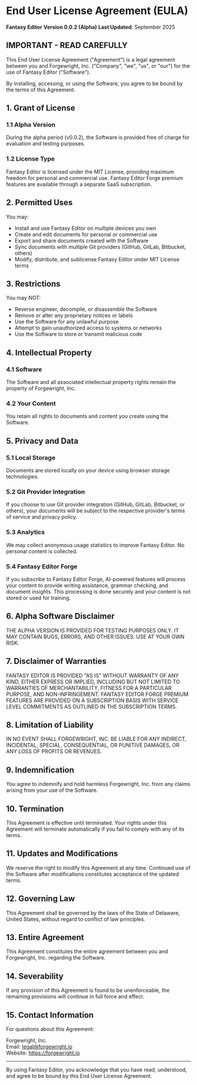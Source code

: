 # End User License Agreement (EULA)

**Fantasy Editor**
**Version 0.0.2 (Alpha)**
**Last Updated**: September 2025

## IMPORTANT - READ CAREFULLY

This End User License Agreement ("Agreement") is a legal agreement between you and Forgewright, Inc. ("Company", "we", "us", or "our") for the use of Fantasy Editor ("Software").

By installing, accessing, or using the Software, you agree to be bound by the terms of this Agreement.

## 1. Grant of License

### 1.1 Alpha Version
During the alpha period (v0.0.2), the Software is provided free of charge for evaluation and testing purposes.

### 1.2 License Type
Fantasy Editor is licensed under the MIT License, providing maximum freedom for personal and commercial use. Fantasy Editor Forge premium features are available through a separate SaaS subscription.

## 2. Permitted Uses

You may:
- Install and use Fantasy Editor on multiple devices you own
- Create and edit documents for personal or commercial use
- Export and share documents created with the Software
- Sync documents with multiple Git providers (GitHub, GitLab, Bitbucket, others)
- Modify, distribute, and sublicense Fantasy Editor under MIT License terms

## 3. Restrictions

You may NOT:
- Reverse engineer, decompile, or disassemble the Software
- Remove or alter any proprietary notices or labels
- Use the Software for any unlawful purpose
- Attempt to gain unauthorized access to systems or networks
- Use the Software to store or transmit malicious code

## 4. Intellectual Property

### 4.1 Software
The Software and all associated intellectual property rights remain the property of Forgewright, Inc.

### 4.2 Your Content
You retain all rights to documents and content you create using the Software.

## 5. Privacy and Data

### 5.1 Local Storage
Documents are stored locally on your device using browser storage technologies.

### 5.2 Git Provider Integration
If you choose to use Git provider integration (GitHub, GitLab, Bitbucket, or others), your documents will be subject to the respective provider's terms of service and privacy policy.

### 5.3 Analytics
We may collect anonymous usage statistics to improve Fantasy Editor. No personal content is collected.

### 5.4 Fantasy Editor Forge
If you subscribe to Fantasy Editor Forge, AI-powered features will process your content to provide writing assistance, grammar checking, and document insights. This processing is done securely and your content is not stored or used for training.

## 6. Alpha Software Disclaimer

THE ALPHA VERSION IS PROVIDED FOR TESTING PURPOSES ONLY. IT MAY CONTAIN BUGS, ERRORS, AND OTHER ISSUES. USE AT YOUR OWN RISK.

## 7. Disclaimer of Warranties

FANTASY EDITOR IS PROVIDED "AS IS" WITHOUT WARRANTY OF ANY KIND, EITHER EXPRESS OR IMPLIED, INCLUDING BUT NOT LIMITED TO WARRANTIES OF MERCHANTABILITY, FITNESS FOR A PARTICULAR PURPOSE, AND NON-INFRINGEMENT. FANTASY EDITOR FORGE PREMIUM FEATURES ARE PROVIDED ON A SUBSCRIPTION BASIS WITH SERVICE LEVEL COMMITMENTS AS OUTLINED IN THE SUBSCRIPTION TERMS.

## 8. Limitation of Liability

IN NO EVENT SHALL FORGEWRIGHT, INC. BE LIABLE FOR ANY INDIRECT, INCIDENTAL, SPECIAL, CONSEQUENTIAL, OR PUNITIVE DAMAGES, OR ANY LOSS OF PROFITS OR REVENUES.

## 9. Indemnification

You agree to indemnify and hold harmless Forgewright, Inc. from any claims arising from your use of the Software.

## 10. Termination

This Agreement is effective until terminated. Your rights under this Agreement will terminate automatically if you fail to comply with any of its terms.

## 11. Updates and Modifications

We reserve the right to modify this Agreement at any time. Continued use of the Software after modifications constitutes acceptance of the updated terms.

## 12. Governing Law

This Agreement shall be governed by the laws of the State of Delaware, United States, without regard to conflict of law principles.

## 13. Entire Agreement

This Agreement constitutes the entire agreement between you and Forgewright, Inc. regarding the Software.

## 14. Severability

If any provision of this Agreement is found to be unenforceable, the remaining provisions will continue in full force and effect.

## 15. Contact Information

For questions about this Agreement:

Forgewright, Inc.  
Email: legal@forgewright.io  
Website: https://forgewright.io

---

By using Fantasy Editor, you acknowledge that you have read, understood, and agree to be bound by this End User License Agreement.